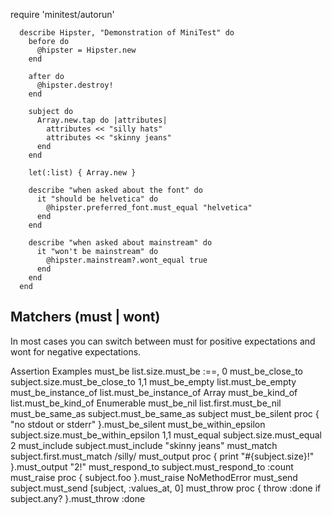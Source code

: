 require 'minitest/autorun'

```
  describe Hipster, "Demonstration of MiniTest" do
    before do
      @hipster = Hipster.new
    end

    after do
      @hipster.destroy!
    end

    subject do
      Array.new.tap do |attributes|
        attributes << "silly hats"
        attributes << "skinny jeans"
      end
    end

    let(:list) { Array.new }

    describe "when asked about the font" do
      it "should be helvetica" do
        @hipster.preferred_font.must_equal "helvetica"
      end
    end

    describe "when asked about mainstream" do
      it "won't be mainstream" do
        @hipster.mainstream?.wont_equal true
      end
    end
  end
```

Matchers (must | wont)
----------------------

In most cases you can switch between must for positive expectations and wont for negative expectations.

Assertion Examples
must_be list.size.must_be :==, 0
must_be_close_to  subject.size.must_be_close_to 1,1
must_be_empty list.must_be_empty
must_be_instance_of list.must_be_instance_of Array
must_be_kind_of list.must_be_kind_of Enumerable
must_be_nil list.first.must_be_nil
must_be_same_as subject.must_be_same_as subject
must_be_silent  proc { "no stdout or stderr" }.must_be_silent
must_be_within_epsilon  subject.size.must_be_within_epsilon 1,1
must_equal  subject.size.must_equal 2
must_include  subject.must_include "skinny jeans"
must_match  subject.first.must_match /silly/
must_output proc { print "#{subject.size}!" }.must_output "2!"
must_respond_to subject.must_respond_to :count
must_raise  proc { subject.foo }.must_raise NoMethodError
must_send subject.must_send [subject, :values_at, 0]
must_throw  proc { throw :done if subject.any? }.must_throw :done